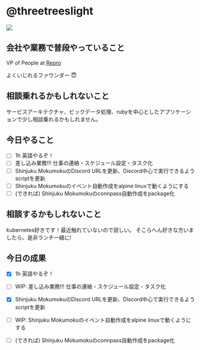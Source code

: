 # @threetreeslight

![](https://avatars3.githubusercontent.com/u/1057490?s=100&v=4)

## 会社や業務で普段やっていること

VP of People at [Repro](https://repro.io)

よくいじれるファウンダー :innocent:

## 相談乗れるかもしれないこと

サービスアーキテクチャ、ビックデータ処理、rubyを中心としたアプリケーションで少し相談乗れるかもしれません。

## 今日やること

- [ ] 1h 英語やるぞ！
- [ ] 差し込み業務!!! 仕事の連絡・スケジュール設定・タスク化
- [ ] Shinjuku MokumokuのDiscord URLを更新、Discord中心で実行できるようscriptを更新
- [ ] Shinjuku Mokumokuのイベント自動作成をalpine linuxで動くようにする
- [ ] (できれば) Shinjuku Mokumokuのconnpass自動作成をpackage化

## 相談するかもしれないこと

kubernetes好きです！最近触れていないので寂しい。
そこらへん好きな方いましたら、是非ランチ一緒に!

## 今日の成果

- [x] 1h 英語やるぞ！
- [ ] WIP: 差し込み業務!!! 仕事の連絡・スケジュール設定・タスク化
- [x] Shinjuku MokumokuのDiscord URLを更新、Discord中心で実行できるようscriptを更新
- [ ] WIP: Shinjuku Mokumokuのイベント自動作成をalpine linuxで動くようにする
- [ ] (できれば) Shinjuku Mokumokuのconnpass自動作成をpackage化


